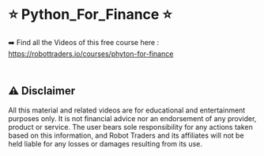 # ⭐ Python_For_Finance ⭐

➡️ Find all the Videos of this free course here : https://robottraders.io/courses/phyton-for-finance

\
⚠️ Disclaimer
-------------
All this material and related videos are for educational and entertainment purposes only. It is not financial advice nor an endorsement of any provider, product or service. The user bears sole responsibility for any actions taken based on this information, and Robot Traders and its affiliates will not be held liable for any losses or damages resulting from its use. 
